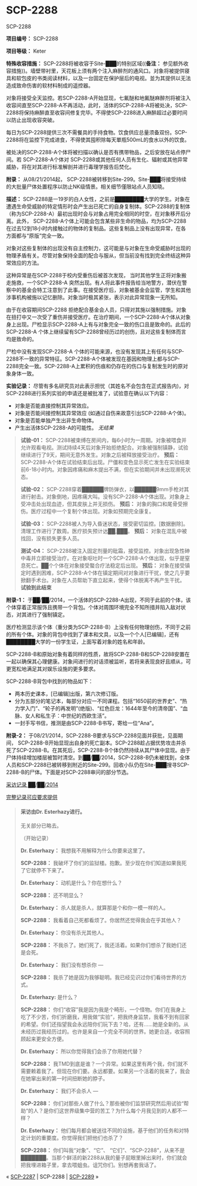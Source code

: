 # SCP-2288
                        




SCP-2288



**项目编号：** SCP-2288

**项目等级：** Keter

**特殊收容措施：**  SCP-2288将被收容于Site-███的特别区域((**备注：** 参见额外收容措施))。墙壁带衬里，天花板上须有两个注入麻醉剂的通风口。对象将被提供寝具和软包皮的书类阅读材料，以及一台固定在保护层后的电视。並为其提供以无法造成致命伤害的软材料制成的遥控器。

对象将接受全天监控。若SCP-2288-A开始显现，七氟醚和地氟醚麻醉剂将被注入收容间直至SCP-2288-A不再活动，此时，活体的SCP-2288-A将被处决，SCP-2288将保持麻醉直至收容间修复完毕。不得使SCP-2288进入麻醉超过必要时间以防止出现收容突破。

每日为SCP-2288提供三次不需餐具的手持食物。饮食供应总量须备双份。SCP-2288将在监控下完成进食，不得使其囤积除每天單瓶500mL的食水以外的饮食。

被处决的SCP-2288-A个体将被扫描以确认是否有携带物品，之后安放在站点停尸间。若 SCP-2288-A个体对 SCP-2288或其他任何人员有生化、辐射或其他异常威胁，将在对其进行标准解剖并进行毒理学报告后焚化。

**附录：**  从08/21/2014起， SCP-2288被转移到Site-299。Site-███将接受持续的大批量尸体处置程序以防止NK级情景。相关细节僅限站点人员知晓。

**描述：**  SCP-2288是一19岁的白人女性，之前是████████大学的学生。对象在遭遇生命受威胁的特定情形时会产生出已死亡的自身复制体。SCP-2288的复制体（称为SCP-2288-A）最初出现时会与对象占用完全相同的时空，在对象移开后分离。此外， SCP-2288-A个体上可能会包含某些非生命的物品，均为SCP-2288在过去12到18小时内接触过的物体的复制品。这些复制品上没有出现异常，在各方面都与“原版”完全一致。

对象对这些复制体的出现没有自主控制力，这可能是与对象在生命受威胁时出现的物理矛盾有关。尽管对象保持全面的配合与服从，但当前没有找到完全终结这种异常效应的方法。

这种异常是在SCP-2288于校内受重伤后被首次发现， 当时其他学生正将对象搬走施救，一个SCP-2288-A 突然出现。有人将此事件报告给当地警方，潜伏在警察中的基金会特工注意到了此事。在接受医疗后，对象被基金会监管，学生和其他涉事机构被施以记忆删除。对象当时极其紧张，表示对此异常现象一无所知。

由于在收容期间SCP-2288 拒绝配合基金会人员，只得对其施以强制措施。对象在扭打中又一次受了重伤并接受医疗。在治疗期间，一个SCP-2288-A个体从对象身上出现。尸检显示SCP-2288-A上有与对象完全一致的伤口且是致命的。此后的SCP-2288-A 个体上继续留有SCP-2288曾经历过的创伤，且对这些复制体而言均是致命的。

尸检中没有发现SCP-2288-A 个体的可能来源，也没有发现其上有任何与SCP-2288不一致的异常特征。SCP-2288-A个体被发现在基因和物理上都与SCP-2288完全一致。SCP-2288-A上累积的伤痕和仍存在的伤口与复制发生时的原对象身体一致。

**实验记录：**  尽管有多名研究员对此表示担忧（其姓名不会包含在正式报告内)，对SCP-2288进行系列实验的申请还是被批准了，试验意在确认以下内容：

- 对象是否能直接控制其异常效应。
- 对象是否能间接控制其异常效应 (如通过自伤来故意引出SCP-2288-A个体)。
- 对象是否能单独产生出非生命物体。
- 产生出活体SCP-2288-A的可能性。 *无结果* 


> **试验-01：** SCP-2288被束缚在房间内，每6小时为一周期。对象被喂食并允许观看电视。测试持续4天后对象开始拒绝配合。对象被强制镇静，试验继续进行了9天，期间无意外发生。对象之后被释放接受治疗。
**预后：** SCP-2288-A个体在试验结束后出现。尸僵和变色显示死亡发生在实验结束前6-18小时内。对象因疼痛和麻木提出不满，但在实验期间并未出现濒死状态。
> 
> **试验-02：** SCP-2288穿着██████牌防弹衣，以██████9mm手枪对其进行射击。对象倒地，因疼痛大叫。没有SCP-2288-A个体出现。对象身上受冲击处出现血迹，但其皮肤上并无损伤。
**预后：**  对象的胸口和尾骨受擦伤。医疗过程中一个复制个体出现。对象如预期完全康复。
> 
> **试验-03：** SCP-2288被人为导入昏迷状态，接受密切监控。[数据删除]。清理工作进行了数周。医疗损失预计达██,███。
**预后：**  对象在混乱中被找回，没有损失更多人员。
> 
> **测试-04：** SCP-2288被注入固定剂量的砒霜，接受监控。对象出现急性砷中毒并立即接受治疗。在对象呕吐时一个SCP-2288-A个体出现，似乎是窒息死亡。██个个体在对象接受螯合疗法稳定后出现。
**预后：**  对象在接受镇定时遇到困难，SCP-2288-A个体在镇定期间对对象进行干扰，使之几乎要掀翻手术台。对象在人员帮助下直立起来，使得个体脱离不再产生干扰。
**试验到此结束** 
> 

**附录-1：**  于██/██/2014，一个活体的SCP-2288-A出现，不同于此前的个体，该个体穿着正常服饰且携带一个背包。个体对周围环境完全不知所措并陷入敌对状态，对其进行了强制镇定。

医疗检测显示该个体（重分类为SCP-2288-B）上没有任何物理创伤，不同于之前的所有个体。对象的背包中找到了课本和文具，以及一个个人[已编辑]，还有████████大学的一份学生证，上面写着对象的姓名和年龄。

SCP-2288-B和原始对象有着同样的性质，故将SCP-2288-B和SCP-2288安置在一起以确保其心理健康。对象间进行的对话须被监听，若将来表现良好且顺从，可更宽松地满足其对娱乐设施的更多要求。

SCP-2288-B背包中找到的物品如下：

- 两本历史课本，[已编辑]出版，第六次修订版。
- 分为五部分的笔记本，每部分对应一不同课程。包括“1650前的世界史”、“热力学入门”、“轮子的再发明”(绝版)、“红色巨龙：1644年至今的清帝国”、“血脉、女人和私生子：中世纪的西欧生活”。
- 一封手写书信，推测是由SCP-2288-B书写，寄给一位“Ana”。

**附录-2：** 于08/21/2014，SCP-2288-B要求与SCP-2288见面并获批，见面期间， SCP-2288-B开始显现出自身的死亡副本。SCP-2288趁占据优势攻击并杀死了SCP-2288-B。在其死后，SCP-2288-B个体仍然持续从其尸体中显现。由于尸体持续增加楼层被暂时清空。到██/██/2014，SCP-2288-B仍未被找到，全体人员和SCP-2288已被转移到附近的Site-299。回收小队仍在Site-███搜寻SCP-2288-B的尸体。下面是对SCP-2288审问的部分节选。


<a shape='rect' class='collapsible-block-link' href='javascript:;'>&#37319;&#35775;&#35760;&#24405;&#160;&#9608;&#9608;/&#9608;&#9608;/2014</a>

<a shape='rect' class='collapsible-block-link' href='javascript:;'>&#23436;&#25972;&#35760;&#24405;&#21487;&#24212;&#35201;&#27714;&#25552;&#20379;</a>


> #### 采访由Dr. Esterhazy进行。
> 
> 无关部分已略去。
> 
> （开始记录）
> 
> **Dr. Esterhazy：** 我想我不用解释为什么你要来这里了。
> 
> **SCP-2288：** 我破坏了你们的监狱楼。抱歉。至少现在你们知道如果我死了它就停不下来了。
> 
> **Dr. Esterhazy：** 动机是什么？你在想什么？
> 
> **SCP-2288：** 还不明显么？
> 
> **Dr. Esterhazy：** 杀人就是杀人，就算那是个和你一模一样的人。
> 
> **SCP-2288：** 我看着自己死都看烦了。你居然还觉得我会在乎其他人？
> 
> **Dr. Esterhazy：** 你没有杀光其他人。
> 
> **SCP-2288：** 不我杀了。她们死了，我还活着。如果你们想杀了我她们还是会死。
> 
> **Dr. Esterhazy：** 我们没有想杀你 —
> 
> **SCP-2288：** 我杀了她是因为我够聪明。我已经见识过你们看待世界的方式。
> 
> **Dr. Esterhazy:**  是什么？
> 
> **SCP-2288：** 你们“收容”我是因为我是个畸形，一个怪物。你们在我身上吃了不少苦，你们折磨我，用我做“实验”，把我终身监禁，我看不到有回家的希望。你们还指望我会永远陪你们玩下去？哈，还有……她是全新的。从未经历过我经历过的。也许是来自一个完全不同的世界。她更合适，收容照顾起来更安全方便。
> 
> **Dr. Esterhazy：** 所以你觉得我们会杀了你用她代替？
> 
> **SCP-2288：** 我TMD到底是谁？一个异常。如果这里有两个我，你们就不需要赖着我了。但现在你们要。永远都要。如果另一个活着的我来了，我会在她窜出来的第一时间扭断她的脖子。
> 
> **Dr. Esterhazy：** 我们不会杀人 —
> 
> **SCP-2288：** 你们对那些人做了什么？那些被你们监禁研究然后用试验“帮助“的人？是你们这世界级集中营的苦工？为什么每个月我见到的人都不一样？
> 
> **Dr. Esterhazy：** 他们每月都会被送往不同的设施，基于他们的任务和对特定计划的重要度。你觉得我们把他们也杀了？
> 
> **SCP-2288：** 你们叫我“对象”、“它”、 “它们”、“SCP-2288”，从来不是███████。当那个鲜活的新2288从我的量子屁眼里掉出来时，你们就会把我埋进箱子里，拿去喂蛆虫。诅咒你们。别想再套我话了。
> 






« [SCP-2287](/scp-2287) | SCP-2288 | [SCP-2289](/scp-2289) »





                    